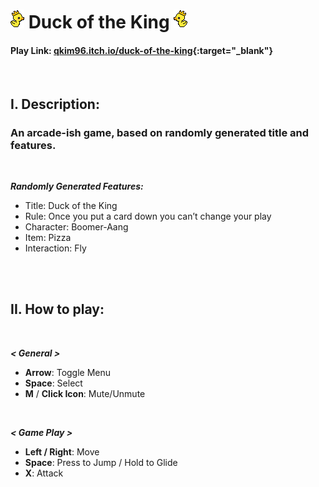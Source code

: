 # **![](https://github.com/kkr0913/Duck-of-the-King/blob/gh-pages/assets/image/duck_fly1.png) Duck of the King ![](https://github.com/kkr0913/Duck-of-the-King/blob/gh-pages/assets/image/duck_fly1_flip.png)**
#### Play Link: [qkim96.itch.io/duck-of-the-king](https://qkim96.itch.io/duck-of-the-king){:target="_blank"}  
<br />

## **I. Description:**
### An arcade-ish game, based on randomly generated title and features.
<br />

***Randomly Generated Features:***
- Title: Duck of the King
- Rule: Once you put a card down you can’t change your play
- Character: Boomer-Aang
- Item: Pizza
- Interaction: Fly
<br />
<br />

## **II. How to play:**
<br />

***< General >***
- **Arrow**: Toggle Menu
- **Space**: Select
- **M** / **Click Icon**: Mute/Unmute
<br />

***< Game Play >***
- **Left / Right**: Move
- **Space**: Press to Jump / Hold to Glide
- **X**: Attack
